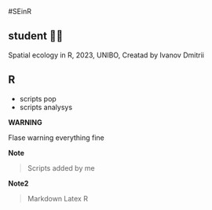 #SEinR
## student 👨‍🎓
Spatial ecology in R, 2023, UNIBO, Creatad by Ivanov Dmitrii 
## R
+ scripts pop
+ scripts analysys 

**WARNING**

Flase warning everything fine

**Note**
> Scripts added by me

**Note2**
> Markdown
> Latex
> R

